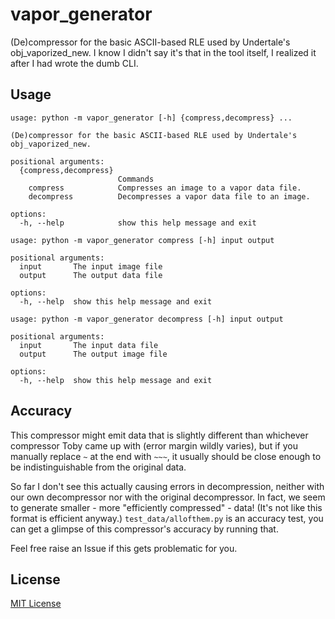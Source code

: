# vapor_generator
(De)compressor for the basic ASCII-based RLE used by Undertale's obj_vaporized_new. I know I didn't say it's that in the tool itself, I realized it after I had wrote the dumb CLI.

## Usage
```
usage: python -m vapor_generator [-h] {compress,decompress} ...

(De)compressor for the basic ASCII-based RLE used by Undertale's obj_vaporized_new.

positional arguments:
  {compress,decompress}
                        Commands
    compress            Compresses an image to a vapor data file.
    decompress          Decompresses a vapor data file to an image.

options:
  -h, --help            show this help message and exit
```
```
usage: python -m vapor_generator compress [-h] input output

positional arguments:
  input       The input image file
  output      The output data file

options:
  -h, --help  show this help message and exit
```
```
usage: python -m vapor_generator decompress [-h] input output

positional arguments:
  input       The input data file
  output      The output image file

options:
  -h, --help  show this help message and exit
```

## Accuracy
This compressor might emit data that is slightly different than whichever compressor Toby came up with
(error margin wildly varies),
but if you manually replace `~` at the end with `~~~`, it usually should be close enough to be
indistinguishable from the original data.

So far I don't see this actually causing errors in decompression, neither with our own decompressor
nor with the original decompressor.
In fact, we seem to generate smaller - more "efficiently compressed" - data!
(It's not like this format is efficient anyway.) 
`test_data/allofthem.py` is an accuracy test, you can get a glimpse of this compressor's accuracy
by running that.

Feel free raise an Issue if this gets problematic for you.

## License
[MIT License](LICENSE)